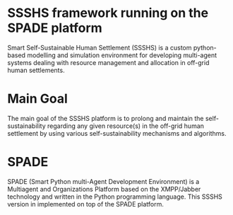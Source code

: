 # SSSHS framework running on the SPADE platform

Smart Self-Sustainable Human Settlement (SSSHS) is a custom python-based modelling and simulation environment for developing multi-agent systems dealing with resource management and allocation in off-grid human settlements.

# Main Goal

The main goal of the SSSHS platform is to prolong and maintain the self-sustainability regarding any given resource(s) in the off-grid human settlement by using various self-sustainability mechanisms and algorithms.

# SPADE

SPADE (Smart Python multi-Agent Development Environment) is a Multiagent and Organizations Platform based on the XMPP/Jabber technology and written in the Python programming language. This SSSHS version in implemented on top of the SPADE platform.  
